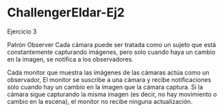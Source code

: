 # ChallengerEldar-Ej2

Ejercicio 3 

Patrón Observer 
Cada cámara puede ser tratada como un sujeto que está constantemente capturando imágenes, 
pero solo cuando haya un cambio en la imagen, se notifica a los observadores.

Cada monitor que muestra las imágenes de las cámaras actúa como un observador, 
El monitor se suscribe a una cámara y recibe notificaciones solo cuando hay un cambio en la imagen 
que la cámara captura. Si la cámara sigue capturando la misma imagen 
(es decir, no hay movimiento o cambio en la escena), el monitor no recibe ninguna actualización.
